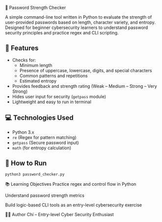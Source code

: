 🔐 Password Strength Checker

A simple command-line tool written in Python to evaluate the strength of user-provided passwords based on length, character variety, and entropy. Designed for beginner cybersecurity learners to understand password security principles and practice regex and CLI scripting.

## 📌 Features

- Checks for:
  - Minimum length
  - Presence of uppercase, lowercase, digits, and special characters
  - Common patterns and repetitions
  - Estimated entropy
- Provides feedback and strength rating (Weak – Medium – Strong – Very Strong)
- Hides user input for security (`getpass` module)
- Lightweight and easy to run in terminal

## 💻 Technologies Used

- Python 3.x
- `re` (Regex for pattern matching)
- `getpass` (Secure password input)
- `math` (for entropy calculation)

## 🚀 How to Run

```bash
python3 password_checker.py 
```
📚 Learning Objectives
Practice regex and control flow in Python

Understand password strength metrics

Build logic-based CLI tools as an entry-level cybersecurity exercise

🧑‍💻 Author
Chí – Entry-level Cyber Security Enthusiast
